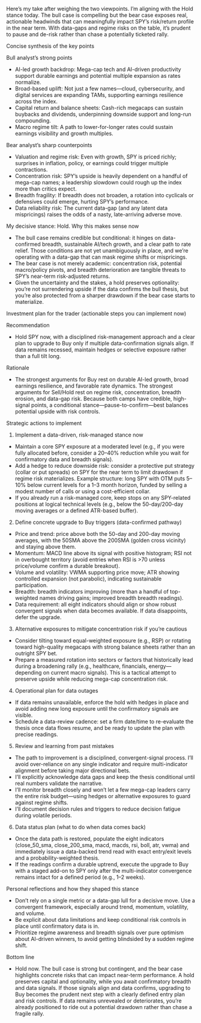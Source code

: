 Here’s my take after weighing the two viewpoints. I’m aligning with the Hold stance today. The bull case is compelling but the bear case exposes real, actionable headwinds that can meaningfully impact SPY’s risk/return profile in the near term. With data-gaps and regime risks on the table, it’s prudent to pause and de-risk rather than chase a potentially ticketed rally.

Concise synthesis of the key points

Bull analyst’s strong points
- AI-led growth backdrop: Mega-cap tech and AI-driven productivity support durable earnings and potential multiple expansion as rates normalize.
- Broad-based uplift: Not just a few names—cloud, cybersecurity, and digital services are expanding TAMs, supporting earnings resilience across the index.
- Capital return and balance sheets: Cash-rich megacaps can sustain buybacks and dividends, underpinning downside support and long-run compounding.
- Macro regime tilt: A path to lower-for-longer rates could sustain earnings visibility and growth multiples.

Bear analyst’s sharp counterpoints
- Valuation and regime risk: Even with growth, SPY is priced richly; surprises in inflation, policy, or earnings could trigger multiple contractions.
- Concentration risk: SPY’s upside is heavily dependent on a handful of mega-cap names; a leadership slowdown could rough up the index more than critics expect.
- Breadth fragility: If breadth does not broaden, a rotation into cyclicals or defensives could emerge, hurting SPY’s performance.
- Data reliability risk: The current data-gap (and any latent data mispricings) raises the odds of a nasty, late-arriving adverse move.

My decisive stance: Hold. Why this makes sense now
- The bull case remains credible but conditional: it hinges on data-confirmed breadth, sustainable AI/tech growth, and a clear path to rate relief. Those conditions are not yet unambiguously in place, and we’re operating with a data-gap that can mask regime shifts or mispricings.
- The bear case is not merely academic: concentration risk, potential macro/policy pivots, and breadth deterioration are tangible threats to SPY’s near-term risk-adjusted returns.
- Given the uncertainty and the stakes, a hold preserves optionality: you’re not surrendering upside if the data confirms the bull thesis, but you’re also protected from a sharper drawdown if the bear case starts to materialize.

Investment plan for the trader (actionable steps you can implement now)

Recommendation
- Hold SPY now, with a disciplined risk-management approach and a clear plan to upgrade to Buy only if multiple data-confirmation signals align. If data remains recessed, maintain hedges or selective exposure rather than a full tilt long.

Rationale
- The strongest arguments for Buy rest on durable AI-led growth, broad earnings resilience, and favorable rate dynamics. The strongest arguments for Sell/Hold rest on regime risk, concentration, breadth erosion, and data-gap risk. Because both camps have credible, high-signal points, a conditional stance—pause-to-confirm—best balances potential upside with risk controls.

Strategic actions to implement
1) Implement a data-driven, risk-managed stance now
- Maintain a core SPY exposure at a moderated level (e.g., if you were fully allocated before, consider a 20–40% reduction while you wait for confirmatory data and breadth signals).
- Add a hedge to reduce downside risk: consider a protective put strategy (collar or put spreads) on SPY for the near term to limit drawdown if regime risk materializes. Example structure: long SPY with OTM puts 5–10% below current levels for a 1–3 month horizon, funded by selling a modest number of calls or using a cost-efficient collar.
- If you already run a risk-managed core, keep stops on any SPY-related positions at logical technical levels (e.g., below the 50-day/200-day moving averages or a defined ATR-based buffer).

2) Define concrete upgrade to Buy triggers (data-confirmed pathway)
- Price and trend: price above both the 50-day and 200-day moving averages, with the 50SMA above the 200SMA (golden cross vicinity) and staying above them.
- Momentum: MACD line above its signal with positive histogram; RSI not in overbought territory (avoid entries when RSI is >70 unless price/volume confirm a durable breakout).
- Volume and volatility: VWMA supporting price move; ATR showing controlled expansion (not parabolic), indicating sustainable participation.
- Breadth: breadth indicators improving (more than a handful of top-weighted names driving gains; improved breadth breadth readings).
- Data requirement: all eight indicators should align or show robust convergent signals when data becomes available. If data disappoints, defer the upgrade.

3) Alternative exposures to mitigate concentration risk if you’re cautious
- Consider tilting toward equal-weighted exposure (e.g., RSP) or rotating toward high-quality megacaps with strong balance sheets rather than an outright SPY bet.
- Prepare a measured rotation into sectors or factors that historically lead during a broadening rally (e.g., healthcare, financials, energy—depending on current macro signals). This is a tactical attempt to preserve upside while reducing mega-cap concentration risk.

4) Operational plan for data outages
- If data remains unavailable, enforce the hold with hedges in place and avoid adding new long exposure until the confirmatory signals are visible.
- Schedule a data-review cadence: set a firm date/time to re-evaluate the thesis once data flows resume, and be ready to update the plan with precise readings.

5) Review and learning from past mistakes
- The path to improvement is a disciplined, convergent-signal process. I’ll avoid over-reliance on any single indicator and require multi-indicator alignment before taking major directional bets.
- I’ll explicitly acknowledge data gaps and keep the thesis conditional until real numbers validate the narrative.
- I’ll monitor breadth closely and won’t let a few mega-cap leaders carry the entire risk budget—using hedges or alternative exposures to guard against regime shifts.
- I’ll document decision rules and triggers to reduce decision fatigue during volatile periods.

6) Data status plan (what to do when data comes back)
- Once the data path is restored, populate the eight indicators (close_50_sma, close_200_sma, macd, macds, rsi, boll, atr, vwma) and immediately issue a data-backed trend read with exact entry/exit levels and a probability-weighted thesis.
- If the readings confirm a durable uptrend, execute the upgrade to Buy with a staged add-on to SPY only after the multi-indicator convergence remains intact for a defined period (e.g., 1–2 weeks).

Personal reflections and how they shaped this stance
- Don’t rely on a single metric or a data-gap lull for a decisive move. Use a convergent framework, especially around trend, momentum, volatility, and volume.
- Be explicit about data limitations and keep conditional risk controls in place until confirmatory data is in.
- Prioritize regime awareness and breadth signals over pure optimism about AI-driven winners, to avoid getting blindsided by a sudden regime shift.

Bottom line
- Hold now. The bull case is strong but contingent, and the bear case highlights concrete risks that can impact near-term performance. A hold preserves capital and optionality, while you await confirmatory breadth and data signals. If those signals align and data confirms, upgrading to Buy becomes the prudent next step with a clearly defined entry plan and risk controls. If data remains unrevealed or deteriorates, you’re already positioned to ride out a potential drawdown rather than chase a fragile rally.